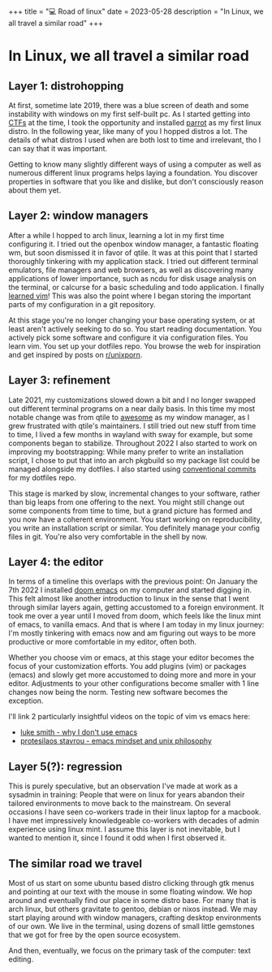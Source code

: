 +++
title = "💻 Road of linux"
date = 2023-05-28
description = "In Linux, we all travel a similar road"
+++

# In Linux, we all travel a similar road

## Layer 1: distrohopping

At first, sometime late 2019, there was a blue screen of death and some instability with windows on my first self-built pc.
As I started getting into [CTFs](https://youtu.be/8ev9ZX9J45A) at the time, I took the opportunity and installed [parrot](https://www.parrotsec.org/) as my first linux distro.
In the following year, like many of you I hopped distros a lot.
The details of what distros I used when are both lost to time and irrelevant, tho I can say that it was important.

Getting to know many slightly different ways of using a computer as well as numerous different linux programs helps laying a foundation.
You discover properties in software that you like and dislike, but don't consciously reason about them yet.

## Layer 2: window managers

After a while I hopped to arch linux, learning a lot in my first time configuring it.
I tried out the openbox window manager, a fantastic floating wm, but soon dismissed it in favor of qtile.
It was at this point that I started thoroughly tinkering with my application stack.
I tried out different terminal emulators, file managers and web browsers, as well as discovering many applications of lower importance, such as ncdu for disk usage analysis on the terminal, or calcurse for a basic scheduling and todo application.
I finally [learned vim](https://youtu.be/ST7vnfKjfvY)!
This was also the point where I began storing the important parts of my configuration in a git repository.

At this stage you're no longer changing your base operating system, or at least aren't actively seeking to do so.
You start reading documentation. You actively pick some software and configure it via configuration files.
You learn vim.
You set up your dotfiles repo.
You browse the web for inspiration and get inspired by posts on [r/unixporn](https://reddit.com/r/unixporn/top?t=month).

## Layer 3: refinement

Late 2021, my customizations slowed down a bit and I no longer swapped out different terminal programs on a near daily basis.
In this time my most notable change was from qtile to [awesome](https://github.com/awesomeWM/awesome) as my window manager, as I grew frustrated with qtile's maintainers.
I still tried out new stuff from time to time, I lived a few months in wayland with sway for example, but some components began to stabilize.
Throughout 2022 I also started to work on improving my bootstrapping:
While many prefer to write an installation script, I chose to put that into an arch pkgbuild so my package list could be managed alongside my dotfiles.
I also started using [conventional commits](https://www.conventionalcommits.org/en/v1.0.0/#summary) for my dotfiles repo.

This stage is marked by slow, incremental changes to your software, rather than big leaps from one offering to the next.
You might still change out some components from time to time, but a grand picture has formed and you now have a coherent environment.
You start working on reproducibility, you write an installation script or similar.
You definitely manage your config files in git.
You're also very comfortable in the shell by now.

## Layer 4: the editor

In terms of a timeline this overlaps with the previous point: On January the 7th 2022 I installed [doom emacs](https://github.com/doomemacs/doomemacs) on my computer and started digging in.
This felt almost like another introduction to linux in the sense that I went through similar layers again, getting accustomed to a foreign environment.
It took me over a year until I moved from doom, which feels like the linux mint of emacs, to vanilla emacs.
And that is where I am today in my linux journey: I'm mostly tinkering with emacs now and am figuring out ways to be more productive or more comfortable in my editor, often both.

Whether you choose vim or emacs, at this stage your editor becomes the focus of your customization efforts.
You add plugins (vim) or packages (emacs) and slowly get more accustomed to doing more and more in your editor.
Adjustments to your other configurations become smaller with 1 line changes now being the norm.
Testing new software becomes the exception.

I'll link 2 particularly insightful videos on the topic of vim vs emacs here:
- [luke smith - why I don't use emacs](https://youtu.be/1mr3issv79s)
- [protesilaos stavrou - emacs mindset and unix philosophy](https://youtu.be/qTncc2lI6OI)

## Layer 5(?): regression

This is purely speculative, but an observation I've made at work as a sysadmin in training:
People that were on linux for years abandon their tailored environments to move back to the mainstream.
On several occasions I have seen co-workers trade in their linux laptop for a macbook.
I have met impressively knowledgeable co-workers with decades of admin experience using linux mint.
I assume this layer is not inevitable, but I wanted to mention it, since I found it odd when I first observed it.

## The similar road we travel

Most of us start on some ubuntu based distro clicking through gtk menus and pointing at our text with the mouse in some floating window.
We hop around and eventually find our place in some distro base. For many that is arch linux, but others gravitate to gentoo, debian or nixos instead.
We may start playing around with window managers, crafting desktop environments of our own.
We live in the terminal, using dozens of small little gemstones that we got for free by the open source ecosystem.

And then, eventually, we focus on the primary task of the computer: text editing.

